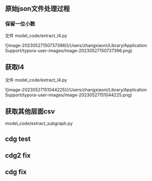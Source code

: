 ## 原始json文件处理过程

### 保留一位小数

文件 model_code/extract_l4.py

![image-20230527150737396](/Users/zhangxiaoni/Library/Application Support/typora-user-images/image-20230527150737396.png)



## 获取l4

文件 model_code/extract_l4.py

![image-20230527151044225](/Users/zhangxiaoni/Library/Application Support/typora-user-images/image-20230527151044225.png)



## 获取其他层面csv

model_code/extract_subgraph.py

## cdg test

## cdg2 fix

## cdg fix

